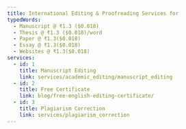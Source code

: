 ```yaml
---
title: International Editing & Proofreading Services for
typedWords:
  - Manuscript @ ₹1.3 ($0.018)
  - Thesis @ ₹1.3 ($0.018)/word
  - Paper @ ₹1.3($0.018)
  - Essay @ ₹1.3($0.018)
  - Websites @ ₹1.3($0.018)
services:
  - id: 1
    title: Manuscript Editing
    link: services/academic_editing/manuscript_editing
  - id: 2
    title: Free Certificate
    link: blog/free-english-editing-certificate/
  - id: 3
    title: Plagiarism Correction
    link: services/plagiarism_correction
---
```

